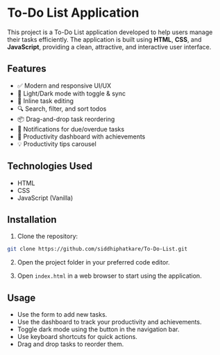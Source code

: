 # To-Do List Application

This project is a To-Do List application developed to help users manage their tasks efficiently. The application is built using **HTML**, **CSS**, and **JavaScript**, providing a clean, attractive, and interactive user interface.

## Features

- ✅ Modern and responsive UI/UX
- 🌙 Light/Dark mode with toggle & sync
- 🧠 Inline task editing
- 🔍 Search, filter, and sort todos
- 📦 Drag-and-drop task reordering
- 🔔 Notifications for due/overdue tasks
- 🥅 Productivity dashboard with achievements
- 💡 Productivity tips carousel


## Technologies Used

- HTML
- CSS
- JavaScript (Vanilla)

## Installation

1. Clone the repository:

```bash
git clone https://github.com/siddhiphatkare/To-Do-List.git
```

2. Open the project folder in your preferred code editor.

3. Open `index.html` in a web browser to start using the application.

## Usage

- Use the form to add new tasks.
- Use the dashboard to track your productivity and achievements.
- Toggle dark mode using the button in the navigation bar.
- Use keyboard shortcuts for quick actions.
- Drag and drop tasks to reorder them.

